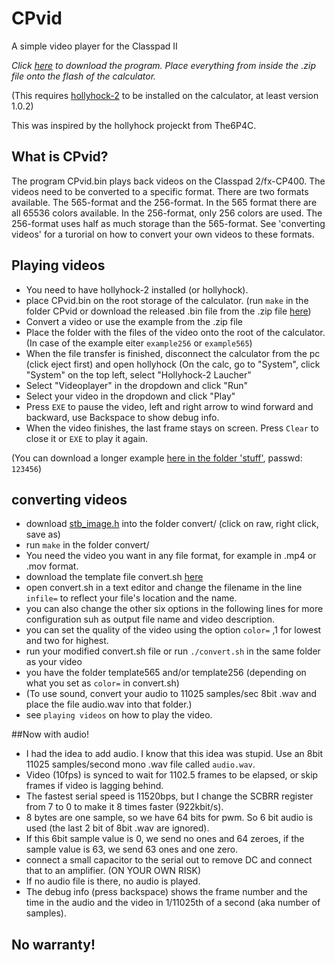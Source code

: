 # CPvid
A simple video player for the Classpad II 

_Click [here](https://github.com/SnailMath/CPvid/releases) to download the program. Place everything from inside the .zip file onto the flash of the calculator._


(This requires [hollyhock-2](https://github.com/SnailMath/hollyhock-2) to be installed on the calculator, at least version 1.0.2)

This was inspired by the hollyhock projeckt from The6P4C.

## What is CPvid?
The program CPvid.bin plays back videos on the Classpad 2/fx-CP400. The videos need to be converted to a specific format.
There are two formats available. The 565-format and the 256-format. In the 565 format there are all 65536 colors available. In the 256-format, only 256 colors are used. The 256-format uses half as much storage than the 565-format.
See 'converting videos' for a turorial on how to convert your own videos to these formats.

## Playing videos
- You need to have hollyhock-2 installed (or hollyhock).
- place CPvid.bin on the root storage of the calculator. (run `make` in the folder CPvid or download the released .bin file from the .zip file [here](https://github.com/SnailMath/CPvid/releases))
- Convert a video or use the example from the .zip file
- Place the folder with the files of the video onto the root of the calculator. (In case of the example eiter `example256` or `example565`)
- When the file transfer is finished, disconnect the calculator from the pc (click eject first) and open hollyhock 
(On the calc, go to "System", click "System" on the top left, select "Hollyhock-2 Laucher"
- Select "Videoplayer" in the dropdown and click "Run"
- Select your video in the dropdown and click "Play"
- Press `EXE` to pause the video, left and right arrow to wind forward and backward, use Backspace to show debug info.
- When the video finishes, the last frame stays on screen. Press `Clear` to close it or `EXE` to play it again.

(You can download a longer example [here in the folder 'stuff'](https://drive.google.com/drive/u/0/folders/1T42uvVZ3Ps-bAghsFQeWIDF85kpocLed), passwd: `123456`)

## converting videos
- download [stb_image.h](https://github.com/nothings/stb/blob/master/stb_image.h) into the folder convert/ (click on raw, right click, save as)
- run `make` in the folder convert/ 
- You need the video you want in any file format, for example in .mp4 or .mov format.
- download the template file convert.sh [here](https://github.com/SnailMath/CPvid/blob/main/convert/video/template/convert.sh)
- open convert.sh in a text editor and change the filename in the line `infile=` to reflect your file's location and the name.
- you can also change the other six options in the following lines for more configuration suh as output file name and video description.
- you can set the quality of the video using the option `color=` ,1 for lowest and two for highest.
- run your modified convert.sh file or run `./convert.sh` in the same folder as your video
- you have the folder template565 and/or template256 (depending on what you set as `color=` in convert.sh) 
- (To use sound, convert your audio to 11025 samples/sec 8bit .wav and place the file audio.wav into that folder.)
- see `playing videos` on how to play the video.

##Now with audio!
- I had the idea to add audio. I know that this idea was stupid. Use an 8bit 11025 samples/second mono .wav file called `audio.wav`. 
- Video (10fps) is synced to wait for 1102.5 frames to be elapsed, or skip frames if video is lagging behind.
- The fastest serial speed is 11520bps, but I change the SCBRR register from 7 to 0 to make it 8 times faster (922kbit/s).
- 8 bytes are one sample, so we have 64 bits for pwm. So 6 bit audio is used (the last 2 bit of 8bit .wav are ignored).
- If this 6bit sample value is 0, we send no ones and 64 zeroes, if the sample value is 63, we send 63 ones and one zero.
- connect a small capacitor to the serial out to remove DC and connect that to an amplifier. (ON YOUR OWN RISK)
- If no audio file is there, no audio is played.
- The debug info (press backspace) shows the frame number and the time in the audio and the video in 1/11025th of a second (aka number of samples).

## No warranty!
